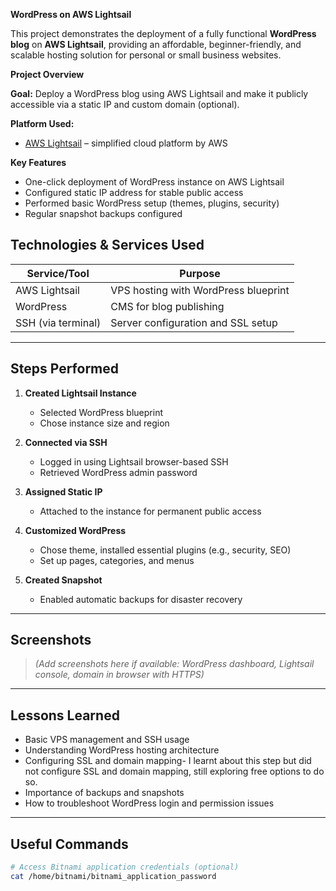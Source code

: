 **WordPress on AWS Lightsail**

This project demonstrates the deployment of a fully functional **WordPress blog** on **AWS Lightsail**, providing an affordable, beginner-friendly, and scalable hosting solution for personal or small business websites.

**Project Overview**

**Goal:** Deploy a WordPress blog using AWS Lightsail and make it publicly accessible via a static IP and custom domain (optional).

**Platform Used:**  
- [AWS Lightsail](https://aws.amazon.com/lightsail/) – simplified cloud platform by AWS

**Key Features**

-  One-click deployment of WordPress instance on AWS Lightsail
-  Configured static IP address for stable public access
-  Performed basic WordPress setup (themes, plugins, security)
-  Regular snapshot backups configured

## Technologies & Services Used

| Service/Tool     | Purpose                        |
|------------------|--------------------------------|
| AWS Lightsail     | VPS hosting with WordPress blueprint |
| WordPress         | CMS for blog publishing       |
| SSH (via terminal) | Server configuration and SSL setup |
---

## Steps Performed

1. **Created Lightsail Instance**
   - Selected WordPress blueprint
   - Chose instance size and region

2. **Connected via SSH**
   - Logged in using Lightsail browser-based SSH
   - Retrieved WordPress admin password

3. **Assigned Static IP**
   - Attached to the instance for permanent public access

4. **Customized WordPress**
   - Chose theme, installed essential plugins (e.g., security, SEO)
   - Set up pages, categories, and menus

5. **Created Snapshot**
   - Enabled automatic backups for disaster recovery

---

## Screenshots

> _(Add screenshots here if available: WordPress dashboard, Lightsail console, domain in browser with HTTPS)_

---

## Lessons Learned

- Basic VPS management and SSH usage
- Understanding WordPress hosting architecture
- Configuring SSL and domain mapping- I learnt about this step but did not configure SSL and domain mapping, still exploring free options to do so.
- Importance of backups and snapshots
- How to troubleshoot WordPress login and permission issues

---

## Useful Commands

```bash
# Access Bitnami application credentials (optional)
cat /home/bitnami/bitnami_application_password

